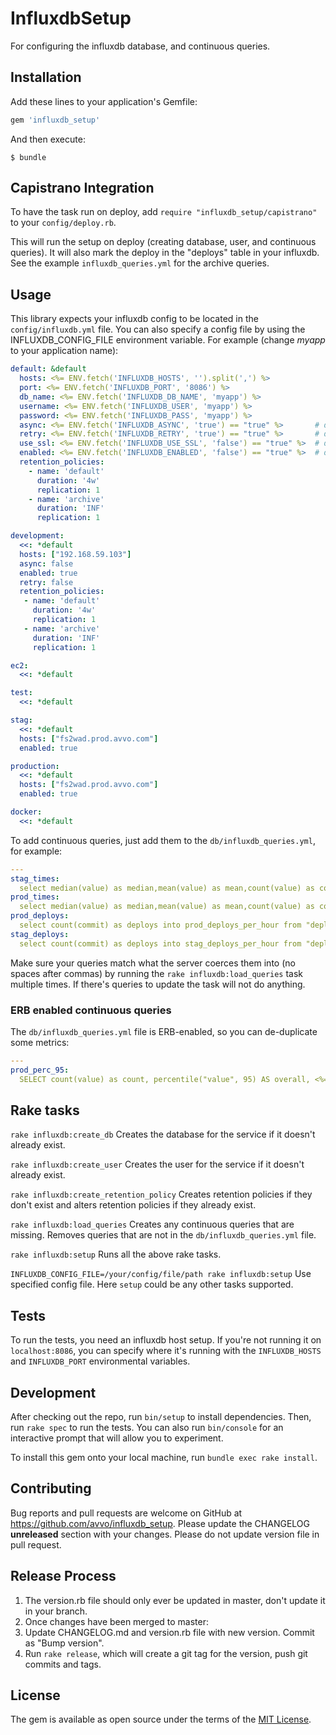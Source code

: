 # InfluxdbSetup

For configuring the influxdb database, and continuous queries.

## Installation

Add these lines to your application's Gemfile:

```ruby
gem 'influxdb_setup'
```

And then execute:

    $ bundle

## Capistrano Integration

To have the task run on deploy, add `require "influxdb_setup/capistrano"` to
your `config/deploy.rb`.

This will run the setup on deploy (creating database, user, and
continuous queries). It will also mark the deploy in the "deploys" table in
your influxdb. See the example `influxdb_queries.yml` for the archive queries.

## Usage

This library expects your influxdb config to be located in the
`config/influxdb.yml` file. You can also specify a config file
by using the INFLUXDB_CONFIG_FILE environment variable. For example (change
*myapp* to your application
name):

```yaml
default: &default
  hosts: <%= ENV.fetch('INFLUXDB_HOSTS', '').split(',') %>
  port: <%= ENV.fetch('INFLUXDB_PORT', '8086') %>
  db_name: <%= ENV.fetch('INFLUXDB_DB_NAME', 'myapp') %>
  username: <%= ENV.fetch('INFLUXDB_USER', 'myapp') %>
  password: <%= ENV.fetch('INFLUXDB_PASS', 'myapp') %>
  async: <%= ENV.fetch('INFLUXDB_ASYNC', 'true') == "true" %>       # default true
  retry: <%= ENV.fetch('INFLUXDB_RETRY', 'true') == "true" %>       # default true
  use_ssl: <%= ENV.fetch('INFLUXDB_USE_SSL', 'false') == "true" %>  # default false
  enabled: <%= ENV.fetch('INFLUXDB_ENABLED', 'false') == "true" %>  # default false
  retention_policies:
    - name: 'default'
      duration: '4w'
      replication: 1
    - name: 'archive'
      duration: 'INF'
      replication: 1

development:
  <<: *default
  hosts: ["192.168.59.103"]
  async: false
  enabled: true
  retry: false
  retention_policies:
   - name: 'default'
     duration: '4w'
     replication: 1
   - name: 'archive'
     duration: 'INF'
     replication: 1

ec2:
  <<: *default

test:
  <<: *default

stag:
  <<: *default
  hosts: ["fs2wad.prod.avvo.com"]
  enabled: true

production:
  <<: *default
  hosts: ["fs2wad.prod.avvo.com"]
  enabled: true

docker:
  <<: *default
```

To add continuous queries, just add them to the `db/influxdb_queries.yml`, for
example:

```yaml
---
stag_times:
  select median(value) as median,mean(value) as mean,count(value) as count into one_hour_stag_response_times from "response_times" where rails_env='stag' group by time(1h)
prod_times:
  select median(value) as median,mean(value) as mean,count(value) as count into one_hour_prod_response_times from "response_times" where rails_env='production' group by time(1h)
prod_deploys:
  select count(commit) as deploys into prod_deploys_per_hour from "deploys" where rails_env='production' group by time(1h)
stag_deploys:
  select count(commit) as deploys into stag_deploys_per_hour from "deploys" where rails_env='stag' group by time(1h)
```

Make sure your queries match what the server coerces them into (no spaces
after commas) by running the `rake influxdb:load_queries` task multiple times.
If there's queries to update the task will not do anything.

### ERB enabled continuous queries

The `db/influxdb_queries.yml` file is ERB-enabled, so you can de-duplicate some
metrics:

```yaml
---
prod_perc_95:
  SELECT count(value) as count, percentile("value", 95) AS overall, <%= %w[cache db].map {|name| "percentile(\"#{name}\", 95) AS #{name}" } %> INTO prod_perc_95 FROM "response_times" WHERE "rails_env"='production' GROUP BY time(30m)
```

## Rake tasks

`rake influxdb:create_db`
Creates the database for the service if it doesn't already exist.

`rake influxdb:create_user`
Creates the user for the service if it doesn't already exist.

`rake influxdb:create_retention_policy`
Creates retention policies if they don't exist and alters retention policies if they already exist.

`rake influxdb:load_queries`
Creates any continuous queries that are missing. Removes queries that are not
in the `db/influxdb_queries.yml` file.

`rake influxdb:setup`
Runs all the above rake tasks.

`INFLUXDB_CONFIG_FILE=/your/config/file/path rake influxdb:setup`
Use specified config file. Here ```setup``` could be any other tasks supported.

## Tests

To run the tests, you need an influxdb host setup. If you're not running it on
`localhost:8086`, you can specify where it's running with the `INFLUXDB_HOSTS`
and `INFLUXDB_PORT` environmental variables.

## Development

After checking out the repo, run `bin/setup` to install dependencies. Then, run
`rake spec` to run the tests. You can also run `bin/console` for an interactive
prompt that will allow you to experiment.

To install this gem onto your local machine, run `bundle exec rake install`.

## Contributing

Bug reports and pull requests are welcome on GitHub at
https://github.com/avvo/influxdb_setup. Please update the CHANGELOG
**unreleased** section with your changes. Please do not update version file in
pull request.

## Release Process

1. The version.rb file should only ever be updated in master, don't update it in your branch.
2. Once changes have been merged to master:
3. Update CHANGELOG.md and version.rb file with new version. Commit as "Bump version".
4. Run `rake release`, which will create a git tag for the version, push git commits and tags.

## License

The gem is available as open source under the terms of the
[MIT License](http://opensource.org/licenses/MIT).

